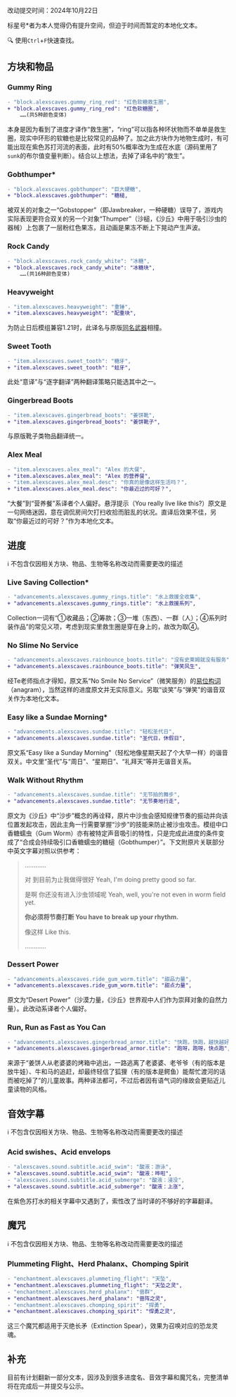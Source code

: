 改动提交时间：2024年10月22日

标星号*者为本人觉得仍有提升空间，但迫于时间而暂定的本地化文本。

🔍 使用`Ctrl`+`F`快速查找。

## 方块和物品
### Gummy Ring
````diff
- "block.alexscaves.gummy_ring_red": "红色软糖救生圈",
+ "block.alexscaves.gummy_ring_red": "红色软糖圈",
    ……(共5种颜色变体)
````
本身是因为看到了进度才译作“救生圈”，“ring”可以指各种环状物而不单单是救生圈，现实中环形的软糖也是比较常见的品种了。加之此方块作为地物生成时，有可能出现在紫色苏打河流的表面，此时有50%概率改为生成在水底（源码里用了`sunk`的布尔值变量判断）。结合以上想法，去掉了译名中的“救生”。

### Gobthumper*
````diff
- "block.alexscaves.gobthumper": "巨大硬糖",
+ "block.alexscaves.gobthumper": "糖槌,
````
被双关的对象之一“Gobstopper”（即Jawbreaker，一种硬糖）误导了，游戏内实际表现更符合双关的另一个对象“Thumper”（沙槌，《沙丘》中用于吸引沙虫的器械）上包裹了一层粉红色果冻，且动画是果冻不断上下晃动产生声波。

### Rock Candy
````diff
- "block.alexscaves.rock_candy_white": "冰糖",
+ "block.alexscaves.rock_candy_white": "冰糖块",
    ……(共16种颜色变体)
````
### Heavyweight
````diff
- "item.alexscaves.heavyweight": "重锤",
+ "item.alexscaves.heavyweight": "配重块",
````
为防止日后模组兼容1.21时，此译名与原版[同名武器](https://zh.minecraft.wiki/w/%E9%87%8D%E9%94%A4)相撞。

### Sweet Tooth
````diff
- "item.alexscaves.sweet_tooth": "糖牙",
+ "item.alexscaves.sweet_tooth": "蛀牙",
````
此处“意译”与“逐字翻译”两种翻译策略只能选其中之一。

### Gingerbread Boots
````diff
- "item.alexscaves.gingerbread_boots": "姜饼靴",
+ "item.alexscaves.gingerbread_boots": "姜饼靴子",
````
与原版靴子类物品翻译统一。

### Alex Meal
````diff
- "item.alexscaves.alex_meal": "Alex 的大餐",
+ "item.alexscaves.alex_meal": "Alex 的营养餐",
- "item.alexscaves.alex_meal.desc": "你真的是像这样生活吗？",
+ "item.alexscaves.alex_meal.desc": "你最近过的可好？",
````
“大餐”到“营养餐”系译者个人偏好。悬浮提示（You really live like this?）原文是一句网络迷因，意在调侃房间欠打扫收拾而脏乱的状况。直译后效果不佳，另取“你最近过的可好？”作为本地化文本。

## 进度
ℹ️ 不包含仅因相关方块、物品、生物等名称改动而需要更改的描述

### Live Saving Collection*
````diff
- "advancements.alexscaves.gummy_rings.title": "水上救援全收集",
+ "advancements.alexscaves.gummy_rings.title": "水上救援系列",
````
Collection一词有“①收藏品；②筹款；③一堆（东西）、一群（人）；④系列时装作品”的常见义项，考虑到现实里救生圈是穿在身上的，故改为取④。

### No Slime No Service
````diff
- "advancements.alexscaves.rainbounce_boots.title": "没有史莱姆就没有服务",
+ "advancements.alexscaves.rainbounce_boots.title": "弹笑风生",
````
经Te老师指点才得知，原文系“No Smile No Service”（微笑服务）的[易位构词](https://zh.wikipedia.org/wiki/%E7%9B%B8%E5%90%8C%E5%AD%97%E6%AF%8D%E7%95%B0%E5%BA%8F%E8%A9%9E)（anagram），当然这样的进度原文并无实际意义。另取“谈笑”与“弹笑”的谐音双关作为本地化文本。

### Easy like a Sundae Morning*
````diff
- "advancements.alexscaves.sundae.title": "轻松圣代日",
+ "advancements.alexscaves.sundae.title": "圣代日，休假日",
````
原文系“Easy like a Sunday Morning”（轻松地像星期天起了个大早一样）的谐音双关。中文里“圣代”与“周日”、“星期日”、“礼拜天”等并无谐音关系。

### Walk Without Rhythm
````diff
- "advancements.alexscaves.sundae.title": "无节拍的舞步",
+ "advancements.alexscaves.sundae.title": "无节奏地行走",
````
原文为《沙丘》中“沙步”概念的再诠释，原片中沙虫会感知规律节奏的振动并向该位置发起攻击，因此主角一行需要掌握“沙步”的技能来防止被沙虫攻击。模组中口香糖蠕虫（Gum Worm）亦有被特定声音吸引的特性，只是完成此进度的条件变成了“合成会持续吸引口香糖蠕虫的糖槌（Gobthumper）”。下文附原片关联部分中英文字幕对照以供参考：
> …………
> 
> 对 到目前为止我做得很好 Yeah, I'm doing pretty good so far.
>
> 是啊 你还没有进入沙虫领域呢 Yeah, well, you're not even in worm field yet.
>
>**你必须将节奏打断 You have to break up your rhythm.**
>
>像这样 Like this.
> 
> …………

### Dessert Power
````diff
- "advancements.alexscaves.ride_gum_worm.title": "甜品力量",
+ "advancements.alexscaves.ride_gum_worm.title": "甜点力量",
````
原文为“Desert Power”（沙漠力量，《沙丘》世界观中人们作为崇拜对象的自然力量）。此改动系译者个人偏好。

### Run, Run as Fast as You Can
````diff
- "advancements.alexscaves.gingerbread_armor.title": "快跑，快跑，越快越好",
+ "advancements.alexscaves.gingerbread_armor.title": "跑呀，跑呀，快点跑",
````
来源于“姜饼人从老婆婆的烤箱中逃出，一路逃离了老婆婆、老爷爷（有的版本是放牛娃）、牛和马的追赶，却最终轻信了狐狸（有的版本是鳄鱼）能帮忙渡河的话而被吃掉了”的儿童故事。两种译法都可，不过后者因有语气词的缘故会更贴近儿童读物的风格。

## 音效字幕
ℹ️ 不包含仅因相关方块、物品、生物等名称改动而需要更改的描述

### Acid swishes、Acid envelops
````diff
- "alexscaves.sound.subtitle.acid_swim": "酸液：游泳",
+ "alexscaves.sound.subtitle.acid_swim": "酸液：哗啦",
- "alexscaves.sound.subtitle.acid_submerge": "酸液：浸没",
+ "alexscaves.sound.subtitle.acid_submerge": "酸液：上涨",
````
在紫色苏打水的相关字幕中又遇到了，索性改了当时译的不够好的字幕翻译。

## 魔咒
ℹ️ 不包含仅因相关方块、物品、生物等名称改动而需要更改的描述

### Plummeting Flight、Herd Phalanx、Chomping Spirit
````diff
- "enchantment.alexscaves.plummeting_flight": "天坠",
+ "enchantment.alexscaves.plummeting_flight": "天坠之灵",
- "enchantment.alexscaves.herd_phalanx": "兽群",
+ "enchantment.alexscaves.herd_phalanx": "兽阵之灵",
- "enchantment.alexscaves.chomping_spirit": "捍勇",
+ "enchantment.alexscaves.chomping_spirit": "悍勇之灵",
````
这三个魔咒都适用于灭绝长矛（Extinction Spear），效果为召唤对应的恐龙灵魂。

## 补充

目前有计划翻新一部分文本，因涉及到很多进度名、音效字幕和魔咒名，完整清单将在完成后一并提交与公示。